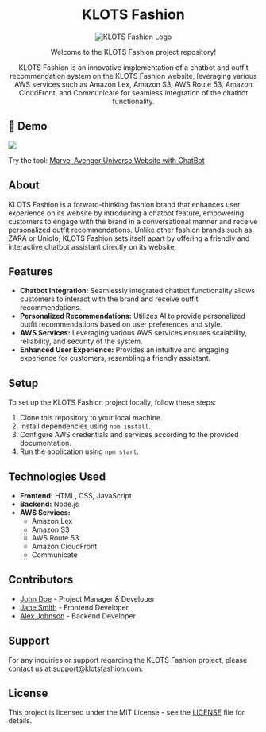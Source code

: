 <h1 align="center">KLOTS Fashion</h1>

<p align="center">
  <img src="https://yourimageurl.com" alt="KLOTS Fashion Logo">
</p>

<p align="center">Welcome to the KLOTS Fashion project repository!</p>

<p align="center">KLOTS Fashion is an innovative implementation of a chatbot and outfit recommendation system on the KLOTS Fashion website, leveraging various AWS services such as Amazon Lex, Amazon S3, AWS Route 53, Amazon CloudFront, and Communicate for seamless integration of the chatbot functionality.</p>

## 🚀 Demo

<a href="https://akielaarmansheva.github.io/CapstoneMarvelSheva/" target="blank">
<img src="https://img.shields.io/website?url=https://akielaarmansheva.github.io/CapstoneMarvelSheva/" />
</a>

Try the tool: [Marvel Avenger Universe Website with ChatBot](https://akielaarmansheva.github.io/CapstoneMarvelSheva/)

<h2>About</h2>

<p>KLOTS Fashion is a forward-thinking fashion brand that enhances user experience on its website by introducing a chatbot feature, empowering customers to engage with the brand in a conversational manner and receive personalized outfit recommendations. Unlike other fashion brands such as ZARA or Uniqlo, KLOTS Fashion sets itself apart by offering a friendly and interactive chatbot assistant directly on its website.</p>

<h2>Features</h2>

<ul>
  <li><strong>Chatbot Integration:</strong> Seamlessly integrated chatbot functionality allows customers to interact with the brand and receive outfit recommendations.</li>
  <li><strong>Personalized Recommendations:</strong> Utilizes AI to provide personalized outfit recommendations based on user preferences and style.</li>
  <li><strong>AWS Services:</strong> Leveraging various AWS services ensures scalability, reliability, and security of the system.</li>
  <li><strong>Enhanced User Experience:</strong> Provides an intuitive and engaging experience for customers, resembling a friendly assistant.</li>
</ul>

<h2>Setup</h2>

<p>To set up the KLOTS Fashion project locally, follow these steps:</p>

<ol>
  <li>Clone this repository to your local machine.</li>
  <li>Install dependencies using <code>npm install</code>.</li>
  <li>Configure AWS credentials and services according to the provided documentation.</li>
  <li>Run the application using <code>npm start</code>.</li>
</ol>

<h2>Technologies Used</h2>

<ul>
  <li><strong>Frontend:</strong> HTML, CSS, JavaScript</li>
  <li><strong>Backend:</strong> Node.js</li>
  <li><strong>AWS Services:</strong>
    <ul>
      <li>Amazon Lex</li>
      <li>Amazon S3</li>
      <li>AWS Route 53</li>
      <li>Amazon CloudFront</li>
      <li>Communicate</li>
    </ul>
  </li>
</ul>

<h2>Contributors</h2>

<ul>
  <li><a href="https://github.com/johndoe">John Doe</a> - Project Manager & Developer</li>
  <li><a href="https://github.com/janesmith">Jane Smith</a> - Frontend Developer</li>
  <li><a href="https://github.com/alexjohnson">Alex Johnson</a> - Backend Developer</li>
</ul>

<h2>Support</h2>

<p>For any inquiries or support regarding the KLOTS Fashion project, please contact us at <a href="mailto:support@klotsfashion.com">support@klotsfashion.com</a>.</p>

<h2>License</h2>

<p>This project is licensed under the MIT License - see the <a href="LICENSE">LICENSE</a> file for details.</p>
